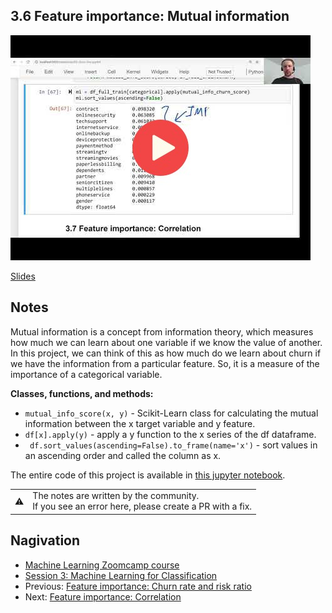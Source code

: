 
## 3.6 Feature importance: Mutual information

<a href="https://www.youtube.com/watch?v=_u2YaGT6RN0"><img src="images/thumbnail-3-06.jpg"></a>

[Slides](https://www.slideshare.net/AlexeyGrigorev/ml-zoomcamp-3-machine-learning-for-classification)


## Notes

Mutual information is a concept from information theory, which measures how much we can learn about one variable if we know the value of another. In this project, we can think of this as how much do we learn about churn if we have the information from a particular feature. So, it is a measure of the importance of a categorical variable. 

**Classes, functions, and methods:** 

* `mutual_info_score(x, y)` - Scikit-Learn class for calculating the mutual information between the x target variable and y feature. 
* `df[x].apply(y)` - apply a y function to the x series of the df dataframe. 
* ` df.sort_values(ascending=False).to_frame(name='x')` - sort values in an ascending order and called the column as x. 

The entire code of this project is available in [this jupyter notebook](https://github.com/alexeygrigorev/mlbookcamp-code/blob/master/chapter-03-churn-prediction/03-churn.ipynb). 

<table>
   <tr>
      <td>⚠️</td>
      <td>
         The notes are written by the community. <br>
         If you see an error here, please create a PR with a fix.
      </td>
   </tr>
</table>


## Nagivation

* [Machine Learning Zoomcamp course](../)
* [Session 3: Machine Learning for Classification](./)
* Previous: [Feature importance: Churn rate and risk ratio](05-risk.md)
* Next: [Feature importance: Correlation](07-correlation.md)